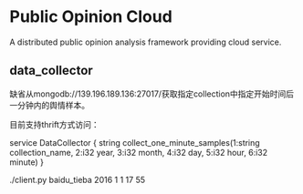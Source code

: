 # Public Opinion Cloud
A distributed public opinion analysis framework providing cloud service.

## data_collector
缺省从mongodb://139.196.189.136:27017/获取指定collection中指定开始时间后一分钟内的舆情样本。

目前支持thrift方式访问：

service DataCollector {
    string collect_one_minute_samples(1:string collection_name, 2:i32 year, 3:i32 month, 4:i32 day, 5:i32 hour, 6:i32 minute)
}

./client.py baidu_tieba 2016 1 1 17 55



